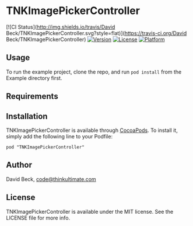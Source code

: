 # TNKImagePickerController

[![CI Status](http://img.shields.io/travis/David Beck/TNKImagePickerController.svg?style=flat)](https://travis-ci.org/David Beck/TNKImagePickerController)
[![Version](https://img.shields.io/cocoapods/v/TNKImagePickerController.svg?style=flat)](http://cocoadocs.org/docsets/TNKImagePickerController)
[![License](https://img.shields.io/cocoapods/l/TNKImagePickerController.svg?style=flat)](http://cocoadocs.org/docsets/TNKImagePickerController)
[![Platform](https://img.shields.io/cocoapods/p/TNKImagePickerController.svg?style=flat)](http://cocoadocs.org/docsets/TNKImagePickerController)

## Usage

To run the example project, clone the repo, and run `pod install` from the Example directory first.

## Requirements

## Installation

TNKImagePickerController is available through [CocoaPods](http://cocoapods.org). To install
it, simply add the following line to your Podfile:

    pod "TNKImagePickerController"

## Author

David Beck, code@thinkultimate.com

## License

TNKImagePickerController is available under the MIT license. See the LICENSE file for more info.

